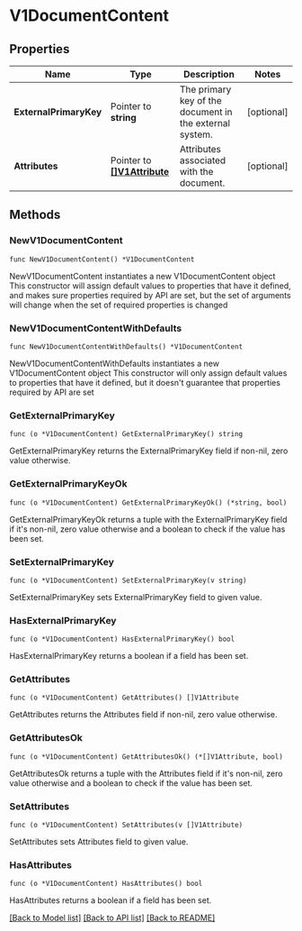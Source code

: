# V1DocumentContent

## Properties

Name | Type | Description | Notes
------------ | ------------- | ------------- | -------------
**ExternalPrimaryKey** | Pointer to **string** | The primary key of the document in the external system. | [optional] 
**Attributes** | Pointer to [**[]V1Attribute**](V1Attribute.md) | Attributes associated with the document. | [optional] 

## Methods

### NewV1DocumentContent

`func NewV1DocumentContent() *V1DocumentContent`

NewV1DocumentContent instantiates a new V1DocumentContent object
This constructor will assign default values to properties that have it defined,
and makes sure properties required by API are set, but the set of arguments
will change when the set of required properties is changed

### NewV1DocumentContentWithDefaults

`func NewV1DocumentContentWithDefaults() *V1DocumentContent`

NewV1DocumentContentWithDefaults instantiates a new V1DocumentContent object
This constructor will only assign default values to properties that have it defined,
but it doesn't guarantee that properties required by API are set

### GetExternalPrimaryKey

`func (o *V1DocumentContent) GetExternalPrimaryKey() string`

GetExternalPrimaryKey returns the ExternalPrimaryKey field if non-nil, zero value otherwise.

### GetExternalPrimaryKeyOk

`func (o *V1DocumentContent) GetExternalPrimaryKeyOk() (*string, bool)`

GetExternalPrimaryKeyOk returns a tuple with the ExternalPrimaryKey field if it's non-nil, zero value otherwise
and a boolean to check if the value has been set.

### SetExternalPrimaryKey

`func (o *V1DocumentContent) SetExternalPrimaryKey(v string)`

SetExternalPrimaryKey sets ExternalPrimaryKey field to given value.

### HasExternalPrimaryKey

`func (o *V1DocumentContent) HasExternalPrimaryKey() bool`

HasExternalPrimaryKey returns a boolean if a field has been set.

### GetAttributes

`func (o *V1DocumentContent) GetAttributes() []V1Attribute`

GetAttributes returns the Attributes field if non-nil, zero value otherwise.

### GetAttributesOk

`func (o *V1DocumentContent) GetAttributesOk() (*[]V1Attribute, bool)`

GetAttributesOk returns a tuple with the Attributes field if it's non-nil, zero value otherwise
and a boolean to check if the value has been set.

### SetAttributes

`func (o *V1DocumentContent) SetAttributes(v []V1Attribute)`

SetAttributes sets Attributes field to given value.

### HasAttributes

`func (o *V1DocumentContent) HasAttributes() bool`

HasAttributes returns a boolean if a field has been set.


[[Back to Model list]](../README.md#documentation-for-models) [[Back to API list]](../README.md#documentation-for-api-endpoints) [[Back to README]](../README.md)


